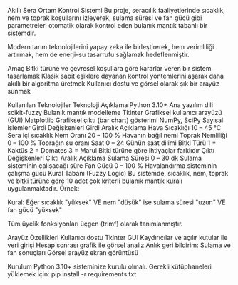 Akıllı Sera Ortam Kontrol Sistemi
Bu proje, seracılık faaliyetlerinde sıcaklık, nem ve toprak koşullarını izleyerek, sulama süresi ve fan gücü gibi parametreleri otomatik olarak kontrol eden bulanık mantık tabanlı bir sistemdir.

Modern tarım teknolojilerini yapay zeka ile birleştirerek, hem verimliliği artırmak, hem de enerji–su tasarrufu sağlamak hedeflenmiştir.

Amaç
Bitki türüne ve çevresel koşullara göre kararlar veren bir sistem tasarlamak
Klasik sabit eşiklere dayanan kontrol yöntemlerini aşarak daha akıllı bir algoritma üretmek
Kullanıcı dostu ve görsel olarak şık bir arayüz sunmak

Kullanılan Teknolojiler
Teknoloji	Açıklama
Python 3.10+	Ana yazılım dili
scikit-fuzzy	Bulanık mantık modelleme
Tkinter	Grafiksel kullanıcı arayüzü (GUI)
Matplotlib	Grafiksel çıktı (bar chart) gösterimi
NumPy, SciPy	Sayısal işlemler
Girdi Değişkenleri
Girdi	Aralık	Açıklama
Hava Sıcaklığı	10 – 45 °C	Sera içi sıcaklık
Nem Oranı	20 – 100 %	Havanın bağıl nemi
Toprak Nemliliği	0 – 100 %	Toprağın su oranı
Saat	0 – 24	Günün saat dilimi
Bitki Türü	1 = Kaktüs
2 = Domates
3 = Marul	Bitki türüne göre ihtiyaçlar farklıdır
Çıktı Değişkenleri
Çıktı	Aralık	Açıklama
Sulama Süresi	0 – 30 dk	Sulama sisteminin çalışacağı süre
Fan Gücü	0 – 100 %	Havalandırma sisteminin çalışma gücü
Kural Tabanı (Fuzzy Logic)
Bu sistemde, sıcaklık, nem, toprak ve bitki türüne göre 10 adet çok kriterli bulanık mantık kuralı uygulanmaktadır.
Örnek:

Kural:
Eğer sıcaklık "yüksek" VE nem "düşük" ise
sulama süresi "uzun" VE fan gücü "yüksek"

Tüm üyelik fonksiyonları üçgen (trimf) olarak tanımlanmıştır.

Arayüz Özellikleri
Kullanıcı dostu Tkinter GUI
Kaydırıcılar ve açılır kutular ile veri girişi
Hesap sonrası grafik ile görsel analiz
Anlık geri bildirim: Sulama ve fan sonuçları
Görsel arayüz ekran görüntüsü

Kurulum
Python 3.10+ sisteminize kurulu olmalı.
Gerekli kütüphaneleri yüklemek için:
pip install -r requirements.txt
